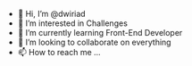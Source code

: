 - 👋 Hi, I’m @dwiriad
- 👀 I’m interested in Challenges
- 🌱 I’m currently learning Front-End Developer
- 💞️ I’m looking to collaborate on everything
- 📫 How to reach me ...

<!---
dwiriad/dwiriad is a ✨ special ✨ repository because its `README.md` (this file) appears on your GitHub profile.
You can click the Preview link to take a look at your changes.
--->
